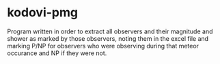 # kodovi-pmg

Program written in order to extract all observers and their magnitude and shower as marked by those observers, noting them
in the excel file and marking P/NP for observers who were observing during that meteor occurance and NP if they were not.
